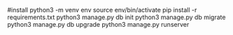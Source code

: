 #install
python3 -m venv env
source env/bin/activate
pip install -r requirements.txt
python3 manage.py db init
python3 manage.py db migrate
python3 manage.py db upgrade
python3 manage.py runserver